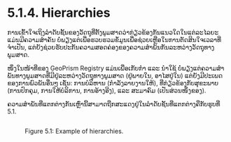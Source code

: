 # 5.1.4. Hierarchies

ການເຂົ້າໃຈເຖິງລໍາດັບຊັ້ນຂອງວັດຖຸທີ່ຕັ້ງພູມສາດວ່າກ່ຽວຂ້ອງກັນແນວໃດໃນແຕ່ລະໄລຍະແມ່ນມີຄວາມສໍາຄັນ ບໍ່ພຽງແຕ່ເພື່ອຮວບຮວມຂໍ້ມູນເພື່ອຊ່ວຍເຫຼືອໃນການຕັດສິນໃຈເວລາທີ່ຈຳເປັນ, ແຕ່ຍັງຊ່ວຍຮັບປະກັນຄວາມສອດຄ່ອງຂອງຄວາມສຳພັນກັນລະຫວ່າງວັດຖຸທາງພູມສາດ.

ໜຶ່ງໃນໜ້າທີ່ຂອງ GeoPrism Registry ແມ່ນເພື່ອເກັບກໍາ ແລະ ນໍາໃຊ້ ບໍ່ພຽງແຕ່ຄວາມສໍາພັນທາງພູມສາດທີ່ມີຢູ່ລະຫວ່າງວັດຖຸທາງພູມສາດ (ຢູ່ພາຍໃນ, ອາໄສຢູ່ໃນ) ແຕ່ຍັງມີປະເພດຂອງການພົວພັນອື່ນໆ ເຊັ່ນ: ການບໍລິຫານ (ກໍາລັງລາຍງານໃຫ້), ທີ່ກ່ຽວຂ້ອງກັບສຸຂະພາບ (ການປົກຄຸມ, ການໃຫ້ບໍລິການ, ການອ້າງອີງ), ແລະ ສະມາຄົມ (ເປັນສ່ວນໜຶ່ງຂອງ).

ຄວາມສຳພັນທີ່ແຕກຕ່າງກັນເຫຼົ່ານີ້ສາມາດຖືກສະແດງຢູ່ໃນລຳດັບຊັ້ນທີ່ແຕກຕ່າງຄືກັບຮູບທີ່ 5.1.

<figure><img src="../../../../.gitbook/assets/Screenshot 2022-11-01 141427.jpg" alt=""><figcaption><p>Figure 5.1: Example of hierarchies.</p></figcaption></figure>
